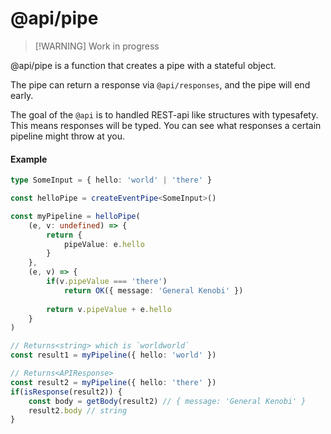 # @api/pipe

> [!WARNING] Work in progress

@api/pipe is a function that creates a pipe with a stateful object.

The pipe can return a response via `@api/responses`, and the pipe will end early.

The goal of the `@api` is to handled REST-api like structures with typesafety.
This means responses will be typed. You can see what responses a certain pipeline might throw at you.

#### **Example**

```ts
type SomeInput = { hello: 'world' | 'there' }

const helloPipe = createEventPipe<SomeInput>()

const myPipeline = helloPipe(
	(e, v: undefined) => {
		return {
			pipeValue: e.hello
		}
	},
	(e, v) => {
		if(v.pipeValue === 'there')
			return OK({ message: 'General Kenobi' })
		
		return v.pipeValue + e.hello
	}
)

// Returns<string> which is `worldworld`
const result1 = myPipeline({ hello: 'world' }) 

// Returns<APIResponse>
const result2 = myPipeline({ hello: 'there' })
if(isResponse(result2)) {
	const body = getBody(result2) // { message: 'General Kenobi' }
	result2.body // string
}

```